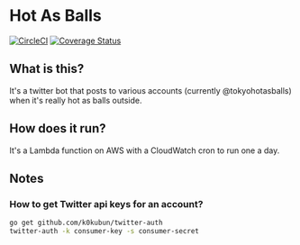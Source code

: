 # Hot As Balls

[![CircleCI](https://circleci.com/gh/w00kie/hotasballs.svg?style=svg)](https://circleci.com/gh/w00kie/hotasballs)
[![Coverage Status](https://coveralls.io/repos/github/w00kie/hotasballs/badge.svg?branch=master)](https://coveralls.io/github/w00kie/hotasballs?branch=master)

## What is this?

It's a twitter bot that posts to various accounts (currently @tokyohotasballs) when it's really hot as balls outside.

## How does it run?

It's a Lambda function on AWS with a CloudWatch cron to run one a day.

## Notes

### How to get Twitter api keys for an account?

```bash
go get github.com/k0kubun/twitter-auth
twitter-auth -k consumer-key -s consumer-secret
```
